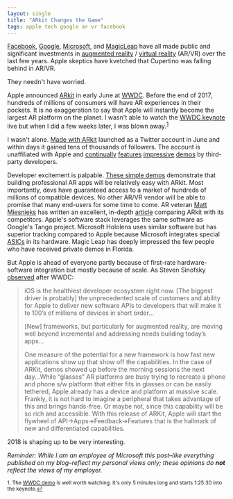 ```yaml
---
layout: single
title: "ARkit Changes the Game"
tags: apple tech google ar vr facebook
---
```


[Facebook](https://en.wikipedia.org/wiki/Oculus_VR), [Google](https://en.wikipedia.org/wiki/Tango_(platform)), [Microsoft](https://www.microsoft.com/en-us/hololens), and [MagicLeap](https://en.wikipedia.org/wiki/Magic_Leap) have all made public and significant investments in [augmented reality](https://en.wikipedia.org/wiki/Augmented_reality) / [virtual reality](https://en.wikipedia.org/wiki/Virtual_reality) (AR/VR) over the last few years. Apple skeptics have kvetched that Cupertino was falling behind in AR/VR.

They needn't have worried.

Apple announced [ARkit](https://developer.apple.com/arkit/) in early June at [WWDC](https://www.apple.com/apple-events/june-2017/). Before the end of 2017,  hundreds of millions of consumers will have AR experiences in their pockets. It is no exaggeration to say that Apple will instantly become the largest AR platform on the planet. I wasn't able to watch the [WWDC keynote](https://www.youtube.com/watch?v=oaqHdULqet0) live but when I did a few weeks later, I was blown away.<sup><a href="#fn1" id="ref1">1</a></sup>

I wasn't alone.  [Made with ARkit](https://twitter.com/madewitharkit?lang=en) launched as a Twitter account in June and within days it gained tens of thousands of followers. The account is unaffiliated with Apple and [continually](https://youtu.be/rIPfpGCxONQ) [features](https://youtu.be/ZBdRAdSosv4)  [impressive](https://youtu.be/AvwvHIv7nwo) [demos](https://youtu.be/oFdgVNg4ryM) by third-party developers. 

Developer excitement is palpable. [These simple demos](http://www.madewitharkit.com) demonstrate that building professional AR apps will be relatively easy with ARkit. Most importantly, devs have guaranteed access to a market of hundreds of millions of compatible devices. No other AR/VR vendor will be able to promise that many end-users for some time to come. AR veteran [Matt Miesnieks](https://www.linkedin.com/in/mattmiesnieks/) has written an excellent, in-depth [article](https://medium.com/super-ventures-blog/why-is-arkit-better-than-the-alternatives-af8871889d6a) comparing ARkit with its competitors. Apple's software stack leverages the same software as Google's Tango project. Microsoft Hololens uses similar software but has superior tracking compared to Apple because Microsoft integrates special [ASICs](https://en.wikipedia.org/wiki/Application-specific_integrated_circuit) in its hardware.  Magic Leap has deeply impressed the few people who have received private demos in Florida.

But Apple is ahead of everyone partly because of first-rate hardware-software integration but mostly because of scale. As Steven Sinofsky [observed](https://medium.learningbyshipping.com/wwdc-2017-some-thoughts-3ff3230cdd58) after WWDC:

>iOS is the healthiest developer ecosystem right now. [The biggest driver is probably] the unprecedented scale of customers and ability for Apple to deliver new software APIs to developers that will make it to 100’s of millions of devices in short order... 
>
>[New] frameworks, but particularly for augmented reality, are moving well beyond incremental and addressing needs building today’s apps...
>
>One measure of the potential for a new framework is how fast new applications show up that show off the capabilities. In the case of ARKit, demos showed up before the morning sessions the next day...While “glasses” AR platforms are busy trying to recreate a phone and phone s/w platform that either fits in glasses or can be easily tethered, Apple already has a device and platform at massive scale. Frankly, it is not hard to imagine a peripheral that takes advantage of this and brings hands-free. Or maybe not, since this capability will be so rich and accessible. With this release of ARKit, Apple will start the flywheel of API->Apps->Feedback->Features that is the hallmark of new and differentiated capabilities. 

2018 is shaping up to be very interesting.

*Reminder: While I am an employee of Microsoft this post–like everything published on my blog–reflect my personal views only; these opinions do  **not** reflect the views of my employer.*

<sup id="fn1">1. The [WWDC demo](https://www.youtube.com/watch?v=oaqHdULqet0) is well worth watching. It's only 5 minutes long and starts 1:25:30 into the keynote.<a href="#ref1" title="Return to text.">↩</a></sup>


